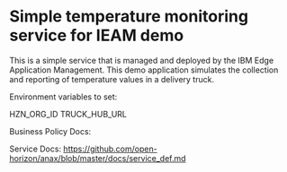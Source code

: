 # Simple temperature monitoring service for IEAM demo

This is a simple service that is managed and deployed by the 
IBM Edge Application Management.  This demo application simulates 
the collection and reporting of temperature values in a delivery 
truck.

Environment variables to set:

HZN_ORG_ID
TRUCK_HUB_URL


Business Policy Docs: 

Service Docs: https://github.com/open-horizon/anax/blob/master/docs/service_def.md

